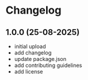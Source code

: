 # Changelog

## 1.0.0 (25-08-2025)

- initial upload
- add changelog
- update package.json
- add contributing guidelines
- add license